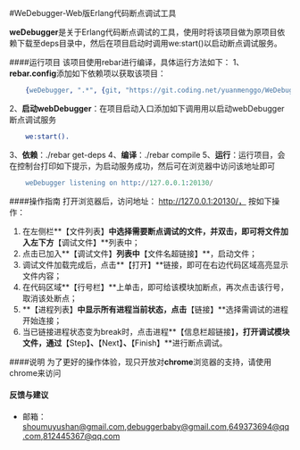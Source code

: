 #WeDebugger-Web版Erlang代码断点调试工具

**weDebugger**是关于Erlang代码断点调试的工具，使用时将该项目做为原项目依赖下载至deps目录中，然后在项目启动时调用we:start()以启动断点调试服务。

####运行项目
该项目使用rebar进行编译，具体运行方法如下：
1、**rebar.config**添加如下依赖项以获取该项目：

``` erlang
	{weDebugger, ".*", {git, "https://git.coding.net/yuanmenggo/WeDebugger.git", "master"}}
```
2、**启动webDebugger**：在项目启动入口添加如下调用用以启动webDebugger断点调试服务
``` erlang
	we:start().
```
3、**依赖**：./rebar get-deps
4、**编译**：./rebar compile
5、**运行**：运行项目，会在控制台打印如下提示，为启动服务成功，然后可在浏览器中访问该地址即可
```erlang
	weDebugger listening on http://127.0.0.1:20130/
```

####操作指南
打开浏览器后，访问地址： http://127.0.0.1:20130/， 按如下操作：
1. 在左侧栏**【文件列表】**中选择需要断点调试的文件，并双击，即可将文件加入左下方**【调试文件】**列表中；
2. 点击已加入**【调试文件】**列表中**【文件名超链接】**，启动文件；
3. 调试文件加载完成后，点击**【打开】**链接，即可在右边代码区域高亮显示文件内容；
4. 在代码区域**【行号栏】**上单击，即可给该模块加断点，再次点击该行号，取消该处断点；
5. **【进程列表】**中显示所有进程当前状态，点击**【链接】**选择需调试的进程开始连接；
6. 当已链接进程状态变为break时，点击进程**【信息栏超链接】**，打开调试模块文件，通过**【Step】**、**【Next】**、**【Finish】**进行断点调试。

####说明
为了更好的操作体验，现只开放对**chrome**浏览器的支持，请使用chrome来访问

#### 反馈与建议
- 邮箱：<shoumuyushan@gmail.com>,<debuggerbaby@gmail.com>,<649373694@qq.com>,<812445367@qq.com>